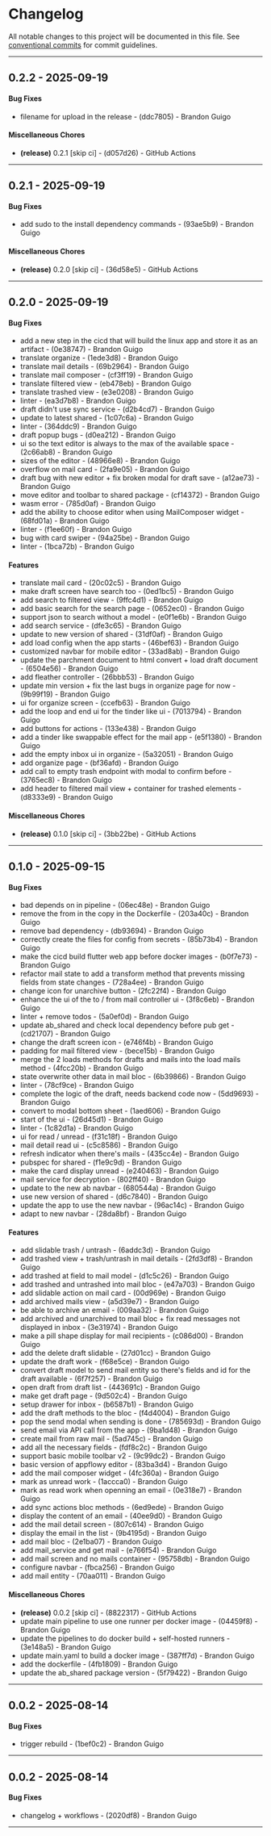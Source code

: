 # Changelog
All notable changes to this project will be documented in this file. See [conventional commits](https://www.conventionalcommits.org/) for commit guidelines.

- - -
## 0.2.2 - 2025-09-19
#### Bug Fixes
- filename for upload in the release - (ddc7805) - Brandon Guigo
#### Miscellaneous Chores
- **(release)** 0.2.1 [skip ci] - (d057d26) - GitHub Actions

- - -

## 0.2.1 - 2025-09-19
#### Bug Fixes
- add sudo to the install dependency commands - (93ae5b9) - Brandon Guigo
#### Miscellaneous Chores
- **(release)** 0.2.0 [skip ci] - (36d58e5) - GitHub Actions

- - -

## 0.2.0 - 2025-09-19
#### Bug Fixes
- add a new step in the cicd that will build the linux app and store it as an artifact - (0e38747) - Brandon Guigo
- translate organize - (1ede3d8) - Brandon Guigo
- translate mail details - (69b2964) - Brandon Guigo
- translate mail composer - (cf3ff19) - Brandon Guigo
- translate filtered view - (eb478eb) - Brandon Guigo
- translate trashed view - (e3e0208) - Brandon Guigo
- linter - (ea3d7b8) - Brandon Guigo
- draft didn't use sync service - (d2b4cd7) - Brandon Guigo
- update to latest shared - (1c07c6a) - Brandon Guigo
- linter - (364ddc9) - Brandon Guigo
- draft popup bugs - (d0ea212) - Brandon Guigo
- ui so the text editor is always to the max of the available space - (2c66ab8) - Brandon Guigo
- sizes of the editor - (48966e8) - Brandon Guigo
- overflow on mail card - (2fa9e05) - Brandon Guigo
- draft bug with new editor + fix broken modal for draft save - (a12ae73) - Brandon Guigo
- move editor and toolbar to shared package - (cf14372) - Brandon Guigo
- wasm error - (785d0af) - Brandon Guigo
- add the ability to choose editor when using MailComposer widget - (68fd01a) - Brandon Guigo
- linter - (f1ee60f) - Brandon Guigo
- bug with card swiper - (94a25be) - Brandon Guigo
- linter - (1bca72b) - Brandon Guigo
#### Features
- translate mail card - (20c02c5) - Brandon Guigo
- make draft screen have search too - (0ed1bc5) - Brandon Guigo
- add search to filtered view - (9ffc4d1) - Brandon Guigo
- add basic search for the search page - (0652ec0) - Brandon Guigo
- support json to search without a model - (e0f1e6b) - Brandon Guigo
- add search service - (dfe3c65) - Brandon Guigo
- update to new version of shared - (31df0af) - Brandon Guigo
- add load config when the app starts - (46bef63) - Brandon Guigo
- customized navbar for mobile editor - (33ad8ab) - Brandon Guigo
- update the parchment document to html convert + load draft document - (6504e56) - Brandon Guigo
- add fleather controller - (26bbb53) - Brandon Guigo
- update min version + fix the last bugs in organize page for now - (9b99f19) - Brandon Guigo
- ui for organize screen - (ccefb63) - Brandon Guigo
- add the loop and end ui for the tinder like ui - (7013794) - Brandon Guigo
- add buttons for actions - (133e438) - Brandon Guigo
- add a tinder like swappable effect for the mail app - (e5f1380) - Brandon Guigo
- add the empty inbox ui in organize - (5a32051) - Brandon Guigo
- add organize page - (bf36afd) - Brandon Guigo
- add call to empty trash endpoint with modal to confirm before - (3765ec8) - Brandon Guigo
- add header to filtered mail view + container for trashed elements - (d8333e9) - Brandon Guigo
#### Miscellaneous Chores
- **(release)** 0.1.0 [skip ci] - (3bb22be) - GitHub Actions

- - -

## 0.1.0 - 2025-09-15
#### Bug Fixes
- bad depends on in pipeline - (06ec48e) - Brandon Guigo
- remove the from in the copy in the Dockerfile - (203a40c) - Brandon Guigo
- remove bad dependency - (db93694) - Brandon Guigo
- correctly create the files for config from secrets - (85b73b4) - Brandon Guigo
- make the cicd build flutter web app before docker images - (b0f7e73) - Brandon Guigo
- refactor mail state to add a transform method that prevents missing fields from state changes - (728a4ee) - Brandon Guigo
- change icon for unarchive button - (2fc22f4) - Brandon Guigo
- enhance the ui of the to / from mail controller ui - (3f8c6eb) - Brandon Guigo
- linter + remove todos - (5a0ef0d) - Brandon Guigo
- update ab_shared and check local dependency before pub get - (cd21707) - Brandon Guigo
- change the draft screen icon - (e746f4b) - Brandon Guigo
- padding for mail filtered view - (bece15b) - Brandon Guigo
- merge the 2 loads methods for drafts and mails into the load mails method - (4fcc20b) - Brandon Guigo
- state overwrite other data in mail bloc - (6b39866) - Brandon Guigo
- linter - (78cf9ce) - Brandon Guigo
- complete the logic of the draft, needs backend code now - (5dd9693) - Brandon Guigo
- convert to modal bottom sheet - (1aed606) - Brandon Guigo
- start of the ui - (26d45d1) - Brandon Guigo
- linter - (1c82d1a) - Brandon Guigo
- ui for read / unread - (f31c18f) - Brandon Guigo
- mail detail read ui - (c5c8586) - Brandon Guigo
- refresh indicator when there's mails - (435cc4e) - Brandon Guigo
- pubspec for shared - (f1e9c9d) - Brandon Guigo
- make the card display unread - (e240463) - Brandon Guigo
- mail service for decryption - (802ff40) - Brandon Guigo
- update to the new ab navbar - (680544a) - Brandon Guigo
- use new version of shared - (d6c7840) - Brandon Guigo
- update the app to use the new navbar - (96ac14c) - Brandon Guigo
- adapt to new navbar - (28da8bf) - Brandon Guigo
#### Features
- add slidable trash / untrash - (6addc3d) - Brandon Guigo
- add trashed view + trash/untrash in mail details - (2fd3df8) - Brandon Guigo
- add trashed at field to mail model - (d1c5c26) - Brandon Guigo
- add trashed and untrashed into mail bloc - (e47a703) - Brandon Guigo
- add slidable action on mail card - (00d969e) - Brandon Guigo
- add archived mails view - (a5d39e7) - Brandon Guigo
- be able to archive an email - (009aa32) - Brandon Guigo
- add archived and unarchived to mail bloc + fix read messages not displayed in inbox - (3e31974) - Brandon Guigo
- make a pill shape display for mail recipients - (c086d00) - Brandon Guigo
- add the delete draft slidable - (27d01cc) - Brandon Guigo
- update the draft work - (f68e5ce) - Brandon Guigo
- convert draft model to send mail entity so there's fields and id for the draft available - (6f7f257) - Brandon Guigo
- open draft from draft list - (443691c) - Brandon Guigo
- make get draft page - (9d502c4) - Brandon Guigo
- setup drawer for inbox - (b6587b1) - Brandon Guigo
- add the draft methods to the bloc - (f4d4004) - Brandon Guigo
- pop the send modal when sending is done - (785693d) - Brandon Guigo
- send email via API call from the app - (9ba1d48) - Brandon Guigo
- create mail from raw mail - (5ad745c) - Brandon Guigo
- add all the necessary fields - (fdf8c2c) - Brandon Guigo
- support basic mobile toolbar v2 - (9c99dc2) - Brandon Guigo
- basic version of appflowy editor - (83ba3d4) - Brandon Guigo
- add the mail composer widget - (4fc360a) - Brandon Guigo
- mark as unread work - (1accca0) - Brandon Guigo
- mark as read work when openning an email - (0e318e7) - Brandon Guigo
- add sync actions bloc methods - (6ed9ede) - Brandon Guigo
- display the content of an email - (40ee9d0) - Brandon Guigo
- add the mail detail screen - (807c614) - Brandon Guigo
- display the email in the list - (9b4195d) - Brandon Guigo
- add mail bloc - (2e1ba07) - Brandon Guigo
- add mail_service and get mail - (e766f54) - Brandon Guigo
- add mail screen and no mails container - (95758db) - Brandon Guigo
- configure navbar - (fbca256) - Brandon Guigo
- add mail entity - (70aa011) - Brandon Guigo
#### Miscellaneous Chores
- **(release)** 0.0.2 [skip ci] - (8822317) - GitHub Actions
- update main pipeline to use one runner per docker image - (04459f8) - Brandon Guigo
- update the pipelines to do docker build + self-hosted runners - (3e148a5) - Brandon Guigo
- update main.yaml to build a docker image - (387ff7d) - Brandon Guigo
- add the dockerfile - (4fb1809) - Brandon Guigo
- update the ab_shared package version - (5f79422) - Brandon Guigo

- - -

## 0.0.2 - 2025-08-14
#### Bug Fixes
- trigger rebuild - (1bef0c2) - Brandon Guigo

- - -

## 0.0.2 - 2025-08-14
#### Bug Fixes
- changelog + workflows - (2020df8) - Brandon Guigo

- - -

